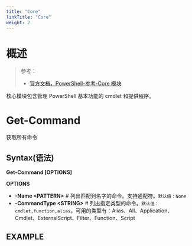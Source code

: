 ```yaml
---
title: "Core"
linkTitle: "Core"
weight: 2
---
```


# 概述

> 参考：
> - [官方文档，PowerShell-参考-Core 模块](https://learn.microsoft.com/en-us/powershell/module/microsoft.powershell.core)

核心模块包含管理 PowerShell 基本功能的 cmdlet 和提供程序。

# Get-Command

获取所有命令

## Syntax(语法)

**Get-Command \[OPTIONS]**

**OPTIONS**

- **-Name \<PATTERN>** # 列出匹配到名字的命令。支持通配符。`默认值：None`
- **-CommandType \<STRING>** # 列出指定类型的命令。`默认值：cmdlet,function,alias`。可用的类型有：Alias、All、Application、Cmdlet、ExternalScript、Filter、Function、Script

## EXAMPLE

